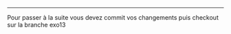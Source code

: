 
---

Pour passer à la suite vous devez commit vos changements puis checkout sur la branche exo13








